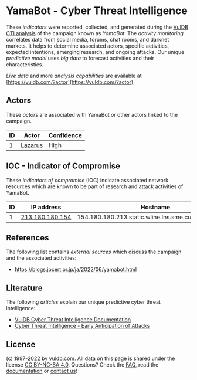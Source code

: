 # YamaBot - Cyber Threat Intelligence

These _indicators_ were reported, collected, and generated during the [VulDB CTI analysis](https://vuldb.com/?kb.cti) of the campaign known as _YamaBot_. The _activity monitoring_ correlates data from social media, forums, chat rooms, and darknet markets. It helps to determine associated actors, specific activities, expected intentions, emerging research, and ongoing attacks. Our unique _predictive model_ uses _big data_ to forecast activities and their characteristics.

_Live data_ and more _analysis capabilities_ are available at [https://vuldb.com/?actor](https://vuldb.com/?actor)

## Actors

These _actors_ are associated with YamaBot or other actors linked to the campaign.

ID | Actor | Confidence
-- | ----- | ----------
1 | [Lazarus](https://vuldb.com/?actor.lazarus) | High

## IOC - Indicator of Compromise

These _indicators of compromise_ (IOC) indicate associated network resources which are known to be part of research and attack activities of YamaBot.

ID | IP address | Hostname | Actor | Confidence
-- | ---------- | -------- | ----- | ----------
1 | [213.180.180.154](https://vuldb.com/?ip.213.180.180.154) | 154.180.180.213.static.wline.lns.sme.cust.swisscom.ch | [Lazarus](https://vuldb.com/?actor.lazarus) | High

## References

The following list contains _external sources_ which discuss the campaign and the associated activities:

* https://blogs.jpcert.or.jp/ja/2022/06/yamabot.html

## Literature

The following _articles_ explain our unique predictive cyber threat intelligence:

* [VulDB Cyber Threat Intelligence Documentation](https://vuldb.com/?kb.cti)
* [Cyber Threat Intelligence - Early Anticipation of Attacks](https://www.scip.ch/en/?labs.20201022)

## License

(c) [1997-2022](https://vuldb.com/?kb.changelog) by [vuldb.com](https://vuldb.com/?kb.about). All data on this page is shared under the license [CC BY-NC-SA 4.0](https://creativecommons.org/licenses/by-nc-sa/4.0/). Questions? Check the [FAQ](https://vuldb.com/?kb.faq), read the [documentation](https://vuldb.com/?kb) or [contact us](https://vuldb.com/?contact)!
